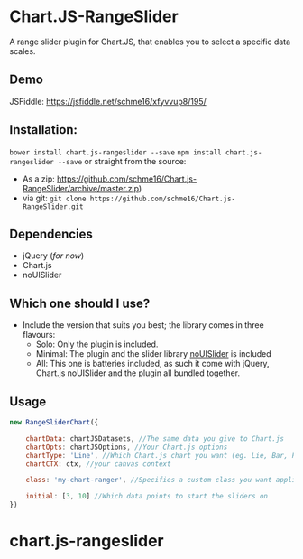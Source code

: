 # Chart.JS-RangeSlider
A range slider plugin for Chart.JS, that enables you to select a specific data scales.

## Demo
JSFiddle: https://jsfiddle.net/schme16/xfyvvup8/195/

## Installation:
`bower install chart.js-rangeslider --save`
`npm install chart.js-rangeslider --save`
or straight from the source:
 - As a zip: https://github.com/schme16/Chart.js-RangeSlider/archive/master.zip)
 - via git: `git clone https://github.com/schme16/Chart.js-RangeSlider.git`

## Dependencies
 - jQuery (_for now_)
 - Chart.js
 - noUISlider

## Which one should I use?
 - Include the version that suits you best; the library comes in three flavours:
   - Solo: Only the plugin is included.
   - Minimal: The plugin and the slider library [noUISlider](https://github.com/leongersen/noUiSlider) is included
   - All: This one is batteries included, as such it come with jQuery, Chart.js noUISlider and the plugin all bundled together.
  
## Usage
```javascript
new RangeSliderChart({

	chartData: chartJSDatasets, //The same data you give to Chart.js
	chartOpts: chartJSOptions, //Your Chart.js options
	chartType: 'Line', //Which Chart.js chart you want (eg. Lie, Bar, Pie, etc.)
	chartCTX: ctx, //your canvas context

	class: 'my-chart-ranger', //Specifies a custom class you want applied to your sliders

	initial: [3, 10] //Which data points to start the sliders on
})
```
# chart.js-rangeslider
